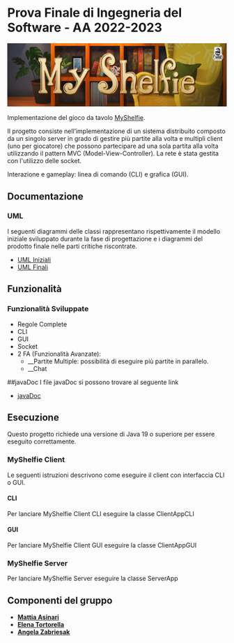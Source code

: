 # Prova Finale di Ingegneria del Software - AA 2022-2023
![alt text](src/main/resources/images/myShelfie.png)

Implementazione del gioco da tavolo [MyShelfie](https://www.craniocreations.it/prodotto/my-shelfie/).

Il progetto consiste nell’implementazione di un sistema distribuito composto da un singolo server in grado di gestire più partite alla volta e multipli client (uno per giocatore) che possono partecipare ad una sola partita alla volta utilizzando il pattern MVC (Model-View-Controller).
La rete è stata gestita con l'utilizzo delle socket.

Interazione e gameplay: linea di comando (CLI) e grafica (GUI).

## Documentazione

### UML
I seguenti diagrammi delle classi rappresentano rispettivamente il modello iniziale sviluppato durante la fase di progettazione e i diagrammi del prodotto finale nelle parti critiche riscontrate.
- [UML Iniziali](https://github.com/AngelaZabriesak/proj-ingsw-Ifrit_Anonimi/blob/main/UML/umlMyShelfie.mdj)
- [UML Finali](https://github.com/AngelaZabriesak/proj-ingsw-Ifrit_Anonimi/blob/main/UML/final/)


## Funzionalità
### Funzionalità Sviluppate
- Regole Complete
- CLI
- GUI
- Socket
- 2 FA (Funzionalità Avanzate):
    - __Partite Multiple: possibilità di eseguire più partite in parallelo.
    - __Chat

##javaDoc
I file javaDoc si possono trovare al seguente link
- [javaDoc](https://github.com/AngelaZabriesak/proj-ingsw-Ifrit_Anonimi/blob/main/javadoc)

## Esecuzione
Questo progetto richiede una versione di Java 19 o superiore per essere eseguito correttamente.

### MyShelfie Client
Le seguenti istruzioni descrivono come eseguire il client con interfaccia CLI o GUI.

#### CLI
Per lanciare MyShelfie Client CLI eseguire la classe ClientAppCLI

#### GUI
Per lanciare MyShelfie Client GUI eseguire la classe ClientAppGUI

### MyShelfie Server
Per lanciare MyShelfie Server eseguire la classe ServerApp

## Componenti del gruppo
- [__Mattia Asinari__](https://github.com/mattiaasinari)
- [__Elena Tortorella__](https://github.com/elenatortorella7)
- [__Angela Zabriesak__](https://github.com/AngelaZabriesak)
